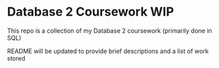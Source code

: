 # Database 2 Coursework WIP
This repo is a collection of my Database 2 coursework (primarily done in SQL)

README will be updated to provide brief descriptions and a list of work stored
